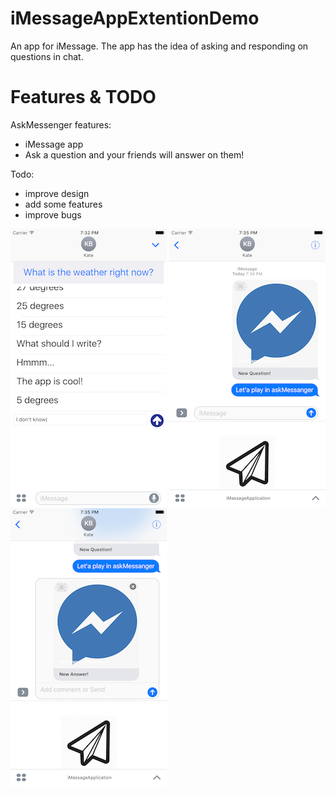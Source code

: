 # iMessageAppExtentionDemo

An app for iMessage.
The app has the idea of asking and responding on questions in chat.

# Features & TODO
AskMessenger features:
- iMessage app
- Ask a question and your friends will answer on them!

Todo:
- improve design
- add some features
- improve bugs


![alt tag](https://github.com/Kirillzzy/iMessageAppExtentionDemo/blob/master/Screens/third.png)
![alt tag](https://github.com/Kirillzzy/iMessageAppExtentionDemo/blob/master/Screens/first.png)
![alt tag](https://github.com/Kirillzzy/iMessageAppExtentionDemo/blob/master/Screens/second.png)

